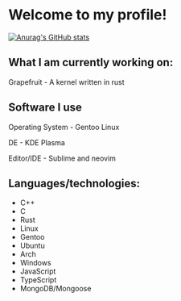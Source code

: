 # Welcome to my profile!

[![Anurag's GitHub stats](https://github-readme-stats.vercel.app/api?username=danthedev123)](https://github.com/anuraghazra/github-readme-stats)

## What I am currently working on:
Grapefruit - A kernel written in rust

## Software I use
Operating System - Gentoo Linux

DE - KDE Plasma

Editor/IDE - Sublime and neovim


## Languages/technologies:

- C++
- C
- Rust
- Linux
- Gentoo
- Ubuntu
- Arch
- Windows
- JavaScript
- TypeScript
- MongoDB/Mongoose
